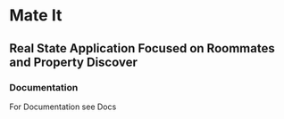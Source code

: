 # Mate It
## Real State Application Focused on Roommates and Property Discover

### Documentation
For Documentation see Docs
